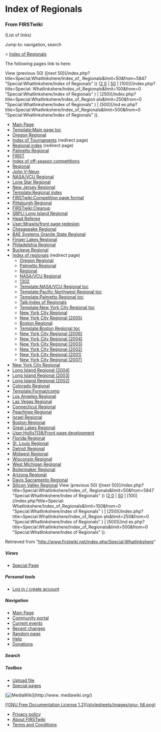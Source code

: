 # Index of Regionals

### From FIRSTwiki

(List of links)

Jump to: navigation, search

&lt; [Index of Regionals](/index.php?title=Index_of_Regionals&redirect=no
"Index of Regionals" )  

The following pages link to here:

View (previous 50) ([next 50](/index.php?title=Special:Whatlinkshere/Index_of_
Regionals&limit=50&from=5847 "Special:Whatlinkshere/Index of Regionals" )) ([2
0](/index.php?title=Special:Whatlinkshere/Index_of_Regionals&limit=20&from=0
"Special:Whatlinkshere/Index of Regionals" ) |
[50](/index.php?title=Special:Whatlinkshere/Index_of_Regionals&limit=50&from=0
"Special:Whatlinkshere/Index of Regionals" ) | [100](/index.php?title=Special:
Whatlinkshere/Index_of_Regionals&limit=100&from=0 "Special:Whatlinkshere/Index
of Regionals" ) | [250](/index.php?title=Special:Whatlinkshere/Index_of_Region
als&limit=250&from=0 "Special:Whatlinkshere/Index of Regionals" ) | [500](/ind
ex.php?title=Special:Whatlinkshere/Index_of_Regionals&limit=500&from=0
"Special:Whatlinkshere/Index of Regionals" )).

  * [Main Page](/index.php/Main_Page "Main Page" )
  * [Template:Main page toc](/index.php/Template:Main_page_toc "Template:Main page toc" )
  * [Oregon Regional](/index.php/Oregon_Regional "Oregon Regional" )
  * [Index of Tournaments](/index.php?title=Index_of_Tournaments&redirect=no "Index of Tournaments" ) (redirect page) 
  * [Regional index](/index.php?title=Regional_index&redirect=no "Regional index" ) (redirect page) 
  * [Palmetto Regional](/index.php/Palmetto_Regional "Palmetto Regional" )
  * [FIRST](/index.php/FIRST "FIRST" )
  * [Index of off-season competitions](/index.php/Index_of_off-season_competitions "Index of off-season competitions" )
  * [Regional](/index.php/Regional "Regional" )
  * [John V-Neun](/index.php/John_V-Neun "John V-Neun" )
  * [NASA/VCU Regional](/index.php/NASA/VCU_Regional "NASA/VCU Regional" )
  * [Lone Star Regional](/index.php/Lone_Star_Regional "Lone Star Regional" )
  * [New Jersey Regional](/index.php/New_Jersey_Regional "New Jersey Regional" )
  * [Template:Regional index](/index.php/Template:Regional_index "Template:Regional index" )
  * [FIRSTwiki:Competition page format](/index.php/FIRSTwiki:Competition_page_format "FIRSTwiki:Competition page format" )
  * [Pittsburgh Regional](/index.php/Pittsburgh_Regional "Pittsburgh Regional" )
  * [FIRSTwiki:Cleanup](/index.php/FIRSTwiki:Cleanup "FIRSTwiki:Cleanup" )
  * [SBPLI Long Island Regional](/index.php/SBPLI_Long_Island_Regional "SBPLI Long Island Regional" )
  * [Head Referee](/index.php/Head_Referee "Head Referee" )
  * [User:Mrawls/front page redesign](/index.php/User:Mrawls/front_page_redesign "User:Mrawls/front page redesign" )
  * [Chesapeake Regional](/index.php/Chesapeake_Regional "Chesapeake Regional" )
  * [BAE Systems Granite State Regional](/index.php/BAE_Systems_Granite_State_Regional "BAE Systems Granite State Regional" )
  * [Finger Lakes Regional](/index.php/Finger_Lakes_Regional "Finger Lakes Regional" )
  * [Philadelphia Regional](/index.php/Philadelphia_Regional "Philadelphia Regional" )
  * [Buckeye Regional](/index.php/Buckeye_Regional "Buckeye Regional" )
  * [Index of regionals](/index.php?title=Index_of_regionals&redirect=no "Index of regionals" ) (redirect page) 
    * [Oregon Regional](/index.php/Oregon_Regional "Oregon Regional" )
    * [Palmetto Regional](/index.php/Palmetto_Regional "Palmetto Regional" )
    * [Regional](/index.php/Regional "Regional" )
    * [NASA/VCU Regional](/index.php/NASA/VCU_Regional "NASA/VCU Regional" )
    * [1302](/index.php/1302 "1302" )
    * [Template:NASA/VCU Regional toc](/index.php/Template:NASA/VCU_Regional_toc "Template:NASA/VCU Regional toc" )
    * [Template:Pacific Northwest Regional toc](/index.php/Template:Pacific_Northwest_Regional_toc "Template:Pacific Northwest Regional toc" )
    * [Template:Palmetto Regional toc](/index.php/Template:Palmetto_Regional_toc "Template:Palmetto Regional toc" )
    * [Talk:Index of Regionals](/index.php/Talk:Index_of_Regionals "Talk:Index of Regionals" )
    * [Template:New York City Regional toc](/index.php/Template:New_York_City_Regional_toc "Template:New York City Regional toc" )
    * [New York City Regional](/index.php/New_York_City_Regional "New York City Regional" )
    * [New York City Regional (2005)](/index.php/New_York_City_Regional_%282005%29 "New York City Regional \(2005\)" )
    * [Boston Regional](/index.php/Boston_Regional "Boston Regional" )
    * [Template:Boston Regional toc](/index.php/Template:Boston_Regional_toc "Template:Boston Regional toc" )
    * [New York City Regional (2006)](/index.php/New_York_City_Regional_%282006%29 "New York City Regional \(2006\)" )
    * [New York City Regional (2004)](/index.php/New_York_City_Regional_%282004%29 "New York City Regional \(2004\)" )
    * [New York City Regional (2003)](/index.php/New_York_City_Regional_%282003%29 "New York City Regional \(2003\)" )
    * [New York City Regional (2002)](/index.php/New_York_City_Regional_%282002%29 "New York City Regional \(2002\)" )
    * [New York City Regional (2001)](/index.php/New_York_City_Regional_%282001%29 "New York City Regional \(2001\)" )
    * [New York City Regional (2007)](/index.php/New_York_City_Regional_%282007%29 "New York City Regional \(2007\)" )
  * [New York City Regional](/index.php/New_York_City_Regional "New York City Regional" )
  * [Long Island Regional (2004)](/index.php/Long_Island_Regional_%282004%29 "Long Island Regional \(2004\)" )
  * [Long Island Regional (2003)](/index.php/Long_Island_Regional_%282003%29 "Long Island Regional \(2003\)" )
  * [Long Island Regional (2002)](/index.php/Long_Island_Regional_%282002%29 "Long Island Regional \(2002\)" )
  * [Colorado Regional](/index.php/Colorado_Regional "Colorado Regional" )
  * [Template:Format/comp](/index.php/Template:Format/comp "Template:Format/comp" )
  * [Los Angeles Regional](/index.php/Los_Angeles_Regional "Los Angeles Regional" )
  * [Las Vegas Regional](/index.php/Las_Vegas_Regional "Las Vegas Regional" )
  * [Connecticut Regional](/index.php/Connecticut_Regional "Connecticut Regional" )
  * [Peachtree Regional](/index.php/Peachtree_Regional "Peachtree Regional" )
  * [Israel Regional](/index.php/Israel_Regional "Israel Regional" )
  * [Boston Regional](/index.php/Boston_Regional "Boston Regional" )
  * [Great Lakes Regional](/index.php/Great_Lakes_Regional "Great Lakes Regional" )
  * [User:Hollis1138/Front page development](/index.php/User:Hollis1138/Front_page_development "User:Hollis1138/Front page development" )
  * [Florida Regional](/index.php/Florida_Regional "Florida Regional" )
  * [St. Louis Regional](/index.php/St._Louis_Regional "St. Louis Regional" )
  * [Detroit Regional](/index.php/Detroit_Regional "Detroit Regional" )
  * [Midwest Regional](/index.php/Midwest_Regional "Midwest Regional" )
  * [Wisconsin Regional](/index.php/Wisconsin_Regional "Wisconsin Regional" )
  * [West Michigan Regional](/index.php/West_Michigan_Regional "West Michigan Regional" )
  * [Boilermaker Regional](/index.php/Boilermaker_Regional "Boilermaker Regional" )
  * [Arizona Regional](/index.php/Arizona_Regional "Arizona Regional" )
  * [Davis Sacramento Regional](/index.php/Davis_Sacramento_Regional "Davis Sacramento Regional" )
  * [Silicon Valley Regional](/index.php/Silicon_Valley_Regional "Silicon Valley Regional" )
View (previous 50) ([next 50](/index.php?title=Special:Whatlinkshere/Index_of_
Regionals&limit=50&from=5847 "Special:Whatlinkshere/Index of Regionals" )) ([2
0](/index.php?title=Special:Whatlinkshere/Index_of_Regionals&limit=20&from=0
"Special:Whatlinkshere/Index of Regionals" ) |
[50](/index.php?title=Special:Whatlinkshere/Index_of_Regionals&limit=50&from=0
"Special:Whatlinkshere/Index of Regionals" ) | [100](/index.php?title=Special:
Whatlinkshere/Index_of_Regionals&limit=100&from=0 "Special:Whatlinkshere/Index
of Regionals" ) | [250](/index.php?title=Special:Whatlinkshere/Index_of_Region
als&limit=250&from=0 "Special:Whatlinkshere/Index of Regionals" ) | [500](/ind
ex.php?title=Special:Whatlinkshere/Index_of_Regionals&limit=500&from=0
"Special:Whatlinkshere/Index of Regionals" )).

Retrieved from "<http://www.firstwiki.net/index.php/Special:Whatlinkshere>"

##### Views

  * [Special Page](/index.php/Special:Whatlinkshere/Index_of_Regionals)

##### Personal tools

  * [Log in / create account](/index.php?title=Special:Userlogin&returnto=Special:Whatlinkshere)

[](/index.php/Main_Page "Main Page" )

##### Navigation

  * [Main Page](/index.php/Main_Page)
  * [Community portal](/index.php/FIRSTwiki:Community_portal)
  * [Current events](/index.php/Current_events)
  * [Recent changes](/index.php/Special:Recentchanges)
  * [Random page](/index.php/Special:Random)
  * [Help](/index.php/Help:Contents)
  * [Donations](/index.php/FIRSTwiki:Site_support)

##### Search



##### Toolbox

  * [Upload file](/index.php/Special:Upload)
  * [Special pages](/index.php/Special:Specialpages)

[![MediaWiki](/skins/common/images/poweredby_mediawiki_88x31.png)](http://www.
mediawiki.org/)

[![GNU Free Documentation License 1.2](/stylesheets/images/gnu-
fdl.png)](http://www.gnu.org/copyleft/fdl.html)

  * [Privacy policy](/index.php/FIRSTwiki:Privacy_policy "FIRSTwiki:Privacy policy" )
  * [About FIRSTwiki](/index.php/FIRSTwiki:About "FIRSTwiki:About" )
  * [Terms and Conditions](/index.php/FIRSTwiki:Terms_and_conditions "FIRSTwiki:Terms and conditions" )

